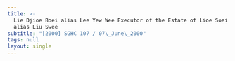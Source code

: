 ```yaml
---
title: >-
  Lie Djioe Boei alias Lee Yew Wee Executor of the Estate of Lioe Soei Tjin
  alias Liu Swee
subtitle: "[2000] SGHC 107 / 07\_June\_2000"
tags: null
layout: single
---
```


